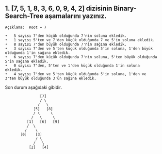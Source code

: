 
## 1. [7, 5, 1, 8, 3, 6, 0, 9, 4, 2] dizisinin Binary-Search-Tree aşamalarını yazınız.
```
Açıklama:  Root = 7

•	5 sayısı 7'den küçük olduğunda 7'nin soluna ekledik.
•	1 sayısı 5'ten ve 7'den küçük olduğunda 7 ve 5'in soluna ekledik.
•	8 sayısı 7'den büyük olduğunda 7'nin sağına ekledik.
•	3 sayısı 7'den ve 5'ten küçük olduğunda 5'in soluna, 1'den büyük olduğunda 1'in sağına ekledik.
•	6 sayısı 7'den küçük olduğunda 7'nin soluna, 5'ten büyük olduğunda 5'in sağına ekledik.
•	0 sayısı 7'den, 5'ten ve 1'den küçük olduğunda 1'in soluna ekledik.
•	4 sayısı 7'den ve 5'ten küçük olduğunda 5'in soluna, 1'den ve 3'ten büyük olduğunda 3'ün sağına ekledik.
```
Son durum aşağıdaki gibidir.


                    [7]
                    / \
                   /   \
                 [5]   [8]
                 / \     \
                /   \     \
              [1]   [6]   [9]
              /  \     
             /    \
           [0]    [3]
                  / \
                 /   \
               [2]   [4]     